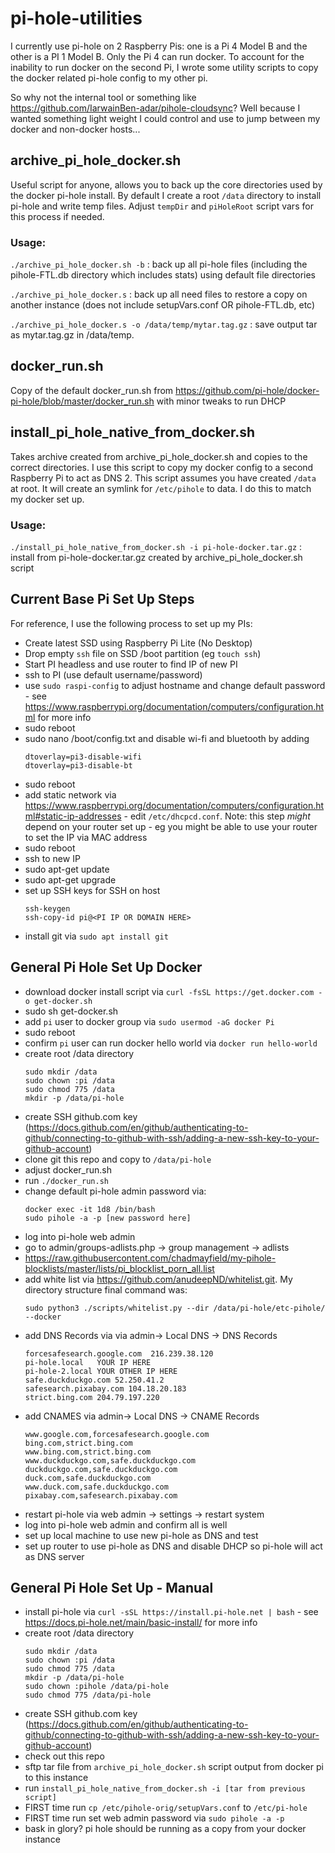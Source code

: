 # pi-hole-utilities

I currently use pi-hole on 2 Raspberry Pis: one is a Pi 4 Model B and the other is a PI 1 Model B.  Only the Pi 4 can run docker.  To account for the inability to run docker on the second Pi, I wrote some utility scripts to copy the docker related pi-hole config to my other pi.

So why not the internal tool or something like https://github.com/IarwainBen-adar/pihole-cloudsync?  Well because I wanted something light weight I could control and use to jump between my docker and non-docker hosts...

## archive_pi_hole_docker.sh

Useful script for anyone, allows you to back up the core directories used by the docker pi-hole install.  By default I create a root `/data` directory to install pi-hole and write temp files.  Adjust `tempDir` and `piHoleRoot` script vars for this process if needed.

### Usage:

`./archive_pi_hole_docker.sh -b` : back up all pi-hole files (including the pihole-FTL.db directory which includes stats) using default file directories

`./archive_pi_hole_docker.s` : back up all need files to restore a copy on another instance (does not include setupVars.conf OR pihole-FTL.db, etc)

`./archive_pi_hole_docker.s -o /data/temp/mytar.tag.gz` : save output tar as mytar.tag.gz in /data/temp.

## docker_run.sh

Copy of the default docker_run.sh from https://github.com/pi-hole/docker-pi-hole/blob/master/docker_run.sh with minor tweaks to run DHCP

## install_pi_hole_native_from_docker.sh

Takes archive created from archive_pi_hole_docker.sh and copies to the correct directories.  I use this script to copy my docker config to a second Raspberry Pi to act as DNS 2.  This script assumes you have created `/data` at root.  It will create an symlink for `/etc/pihole` to data.  I do this to match my docker set up.

### Usage:

`./install_pi_hole_native_from_docker.sh -i pi-hole-docker.tar.gz` : install from pi-hole-docker.tar.gz created by archive_pi_hole_docker.sh script

## Current Base Pi Set Up Steps

For reference, I use the following process to set up my PIs:

* Create latest SSD using Raspberry Pi Lite (No Desktop)
* Drop empty `ssh` file on SSD /boot partition (eg `touch ssh`)
* Start PI headless and use router to find IP of new PI
* ssh to PI (use default username/password)
* use `sudo raspi-config` to adjust hostname and change default password - see https://www.raspberrypi.org/documentation/computers/configuration.html for more info
* sudo reboot
* sudo nano /boot/config.txt and disable wi-fi and bluetooth by adding
    ```
    dtoverlay=pi3-disable-wifi 
    dtoverlay=pi3-disable-bt
    ```
* sudo reboot
* add static network via https://www.raspberrypi.org/documentation/computers/configuration.html#static-ip-addresses - edit `/etc/dhcpcd.conf`.  Note: this step _might_ depend on your router set up - eg you might be able to use your router to set the IP via MAC address
* sudo reboot
* ssh to new IP
* sudo apt-get update
* sudo apt-get upgrade
* set up SSH keys for SSH on host
    ```
    ssh-keygen
    ssh-copy-id pi@<PI IP OR DOMAIN HERE>
    ```
* install git via `sudo apt install git`

## General Pi Hole Set Up Docker

* download docker install script via `curl -fsSL https://get.docker.com -o get-docker.sh`
* sudo sh get-docker.sh
* add `pi` user to docker group via `sudo usermod -aG docker Pi`
* sudo reboot
* confirm `pi` user can run docker hello world via `docker run hello-world`
* create root /data directory
    ```
    sudo mkdir /data
    sudo chown :pi /data
    sudo chmod 775 /data
    mkdir -p /data/pi-hole
    ```
* create SSH github.com key (https://docs.github.com/en/github/authenticating-to-github/connecting-to-github-with-ssh/adding-a-new-ssh-key-to-your-github-account)
* clone git this repo and copy to `/data/pi-hole`
* adjust docker_run.sh
* run `./docker_run.sh`
* change default pi-hole admin password via:
    ```
    docker exec -it 1d8 /bin/bash
    sudo pihole -a -p [new password here]
    ```
* log into pi-hole web admin
* go to admin/groups-adlists.php -> group management -> adlists
* https://raw.githubusercontent.com/chadmayfield/my-pihole-blocklists/master/lists/pi_blocklist_porn_all.list
* add white list via https://github.com/anudeepND/whitelist.git.  My directory structure final command was:
    ```
    sudo python3 ./scripts/whitelist.py --dir /data/pi-hole/etc-pihole/ --docker
    ```
* add DNS Records via via admin-> Local DNS -> DNS Records
    ```
    forcesafesearch.google.com  216.239.38.120
    pi-hole.local   YOUR IP HERE
    pi-hole-2.local YOUR OTHER IP HERE
    safe.duckduckgo.com 52.250.41.2
    safesearch.pixabay.com 104.18.20.183
    strict.bing.com 204.79.197.220
    ```
* add CNAMES via admin-> Local DNS -> CNAME Records
    ```
    www.google.com,forcesafesearch.google.com
    bing.com,strict.bing.com
    www.bing.com,strict.bing.com
    www.duckduckgo.com,safe.duckduckgo.com
    duckduckgo.com,safe.duckduckgo.com
    duck.com,safe.duckduckgo.com
    www.duck.com,safe.duckduckgo.com
    pixabay.com,safesearch.pixabay.com
    ```
* restart pi-hole via web admin -> settings -> restart system
* log into pi-hole web admin and confirm all is well
* set up local machine to use new pi-hole as DNS and test
* set up router to use pi-hole as DNS and disable DHCP so pi-hole will act as DNS server

## General Pi Hole Set Up - Manual

* install pi-hole via `curl -sSL https://install.pi-hole.net | bash` - see https://docs.pi-hole.net/main/basic-install/ for more info
* create root /data directory
    ```
    sudo mkdir /data
    sudo chown :pi /data
    sudo chmod 775 /data
    mkdir -p /data/pi-hole
    sudo chown :pihole /data/pi-hole
    sudo chmod 775 /data/pi-hole
    ```
* create SSH github.com key (https://docs.github.com/en/github/authenticating-to-github/connecting-to-github-with-ssh/adding-a-new-ssh-key-to-your-github-account)
* check out this repo
* sftp tar file from `archive_pi_hole_docker.sh` script output from docker pi to this instance
* run `install_pi_hole_native_from_docker.sh -i [tar from previous script]`
* FIRST time run `cp /etc/pihole-orig/setupVars.conf` to `/etc/pi-hole`
* FIRST time run set web admin password via `sudo pihole -a -p`
* bask in glory? pi hole should be running as a copy from your docker instance
